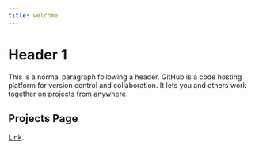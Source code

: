 ```yaml
---
title: welcome
---
```


# Header 1

This is a normal paragraph following a header. GitHub is a code hosting platform for version control and collaboration. It lets you and others work together on projects from anywhere.

## Projects Page

[Link](./project_page.md).
